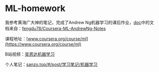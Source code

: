 # ML-homework
我参考黄海广大神的笔记，完成了Andrew Ng机器学习的课后作业，[doc](https://github.com/Sanzona/ML-homework/tree/main/doc)中的文档来自：[fengdu78/Coursera-ML-AndrewNg-Notes](https://github.com/fengdu78/Coursera-ML-AndrewNg-Notes)



课程地址：[www.coursera.org/course/ml](https://www.coursera.org/course/ml)

B站视频：[吴恩达机器学习](https://www.bilibili.com/video/BV164411b7dx)

个人笔记：[sanzo.top/#/post/学习笔记/机器学习](https://sanzo.top/#/post/Notes/MachineLearning)

